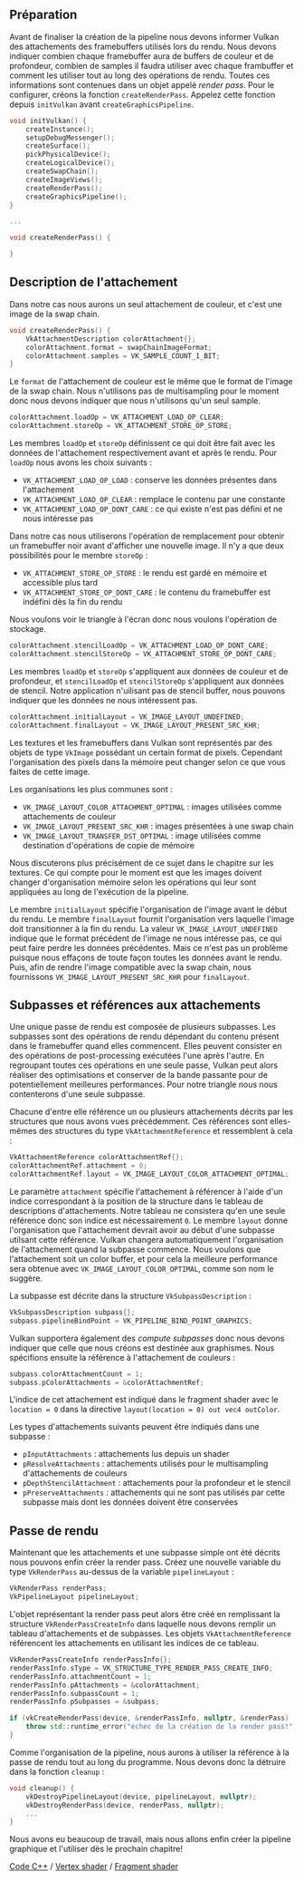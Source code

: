 ## Préparation

Avant de finaliser la création de la pipeline nous devons informer Vulkan des attachements des framebuffers utilisés 
lors du rendu. Nous devons indiquer combien chaque framebuffer aura de buffers de couleur et de profondeur, combien de 
samples il faudra utiliser avec chaque frambuffer et comment les utiliser tout au long des opérations de rendu. Toutes
ces informations sont contenues dans un objet appelé *render pass*. Pour le configurer, créons la fonction
`createRenderPass`. Appelez cette fonction depuis `initVulkan` avant `createGraphicsPipeline`.

```c++
void initVulkan() {
    createInstance();
    setupDebugMessenger();
    createSurface();
    pickPhysicalDevice();
    createLogicalDevice();
    createSwapChain();
    createImageViews();
    createRenderPass();
    createGraphicsPipeline();
}

...

void createRenderPass() {

}
```

## Description de l'attachement

Dans notre cas nous aurons un seul attachement de couleur, et c'est une image de la swap chain.

```c++
void createRenderPass() {
    VkAttachmentDescription colorAttachment{};
    colorAttachment.format = swapChainImageFormat;
    colorAttachment.samples = VK_SAMPLE_COUNT_1_BIT;
}
```

Le `format` de l'attachement de couleur est le même que le format de l'image de la swap chain. Nous n'utilisons pas 
de multisampling pour le moment donc nous devons indiquer que nous n'utilisons qu'un seul sample.

```c++
colorAttachment.loadOp = VK_ATTACHMENT_LOAD_OP_CLEAR;
colorAttachment.storeOp = VK_ATTACHMENT_STORE_OP_STORE;
```

Les membres `loadOp` et `storeOp` définissent ce qui doit être fait avec les données de l'attachement respectivement
avant et après le rendu. Pour `loadOp` nous avons les choix suivants :

* `VK_ATTACHMENT_LOAD_OP_LOAD` : conserve les données présentes dans l'attachement
* `VK_ATTACHMENT_LOAD_OP_CLEAR` : remplace le contenu par une constante
* `VK_ATTACHMENT_LOAD_OP_DONT_CARE` : ce qui existe n'est pas défini et ne nous intéresse pas

Dans notre cas nous utiliserons l'opération de remplacement pour obtenir un framebuffer noir avant d'afficher une 
nouvelle image. Il n'y a que deux possibilités pour le membre `storeOp` :

* `VK_ATTACHMENT_STORE_OP_STORE` : le rendu est gardé en mémoire et accessible plus tard
* `VK_ATTACHMENT_STORE_OP_DONT_CARE` : le contenu du framebuffer est indéfini dès la fin du rendu

Nous voulons voir le triangle à l'écran donc nous voulons l'opération de stockage.

```c++
colorAttachment.stencilLoadOp = VK_ATTACHMENT_LOAD_OP_DONT_CARE;
colorAttachment.stencilStoreOp = VK_ATTACHMENT_STORE_OP_DONT_CARE;
```

Les membres `loadOp` et `storeOp` s'appliquent aux données de couleur et de profondeur, et `stencilLoadOp` et 
`stencilStoreOp` s'appliquent aux données de stencil. Notre application n'uilisant pas de stencil buffer, nous 
pouvons indiquer que les données ne nous intéressent pas.

```c++
colorAttachment.initialLayout = VK_IMAGE_LAYOUT_UNDEFINED;
colorAttachment.finalLayout = VK_IMAGE_LAYOUT_PRESENT_SRC_KHR;
```

Les textures et les framebuffers dans Vulkan sont représentés par des objets de type `VkImage` possédant un certain 
format de pixels. Cependant l'organisation des pixels dans la mémoire peut changer selon ce que vous faites de cette 
image.

Les organisations les plus communes sont :

* `VK_IMAGE_LAYOUT_COLOR_ATTACHMENT_OPTIMAL` : images utilisées comme attachements de couleur
* `VK_IMAGE_LAYOUT_PRESENT_SRC_KHR` : images présentées à une swap chain
* `VK_IMAGE_LAYOUT_TRANSFER_DST_OPTIMAL` : image utilisées comme destination d'opérations de copie de mémoire

Nous discuterons plus précisément de ce sujet dans le chapitre sur les textures. Ce qui compte pour le moment est que
les images doivent changer d'organisation mémoire selon les opérations qui leur sont appliquées au long de l'exécution
de la pipeline.

Le membre `initialLayout` spécifie l'organisation de l'image avant le début du rendu. Le membre `finalLayout` fournit
l'organisation vers laquelle l'image doit transitionner à la fin du rendu. La valeur `VK_IMAGE_LAYOUT_UNDEFINED` 
indique que le format précédent de l'image ne nous intéresse pas, ce qui peut faire perdre les données précédentes. 
Mais ce n'est pas un problème puisque nous effaçons de toute façon toutes les données avant le rendu. Puis, afin de 
rendre l'image compatible avec la swap chain, nous fournissons `VK_IMAGE_LAYOUT_PRESENT_SRC_KHR` pour `finalLayout`.

## Subpasses et références aux attachements

Une unique passe de rendu est composée de plusieurs subpasses. Les subpasses sont des opérations de rendu
dépendant du contenu présent dans le framebuffer quand elles commencent. Elles peuvent consister en des opérations de
post-processing exécutées l'une après l'autre. En regroupant toutes ces opérations en une seule passe, Vulkan peut
alors réaliser des optimisations et conserver de la bande passante pour de potentiellement meilleures performances.
Pour notre triangle nous nous contenterons d'une seule subpasse.

Chacune d'entre elle référence un ou plusieurs attachements décrits par les structures que nous avons vues 
précédemment. Ces références sont elles-mêmes des structures du type `VkAttachmentReference` et ressemblent à cela :

```c++
VkAttachmentReference colorAttachmentRef{};
colorAttachmentRef.attachment = 0;
colorAttachmentRef.layout = VK_IMAGE_LAYOUT_COLOR_ATTACHMENT_OPTIMAL;
```

Le paramètre `attachment` spécifie l'attachement à référencer à l'aide d'un indice correspondant à la position de la 
structure dans le tableau de descriptions d'attachements. Notre tableau ne consistera qu'en une seule référence donc 
son indice est nécessairement `0`. Le membre `layout` donne l'organisation que l'attachement devrait avoir au début d'une
subpasse utilsant cette référence. Vulkan changera automatiquement l'organisation de l'attachement quand la subpasse 
commence. Nous voulons que l'attachement soit un color buffer, et pour cela la meilleure performance sera obtenue avec
`VK_IMAGE_LAYOUT_COLOR_OPTIMAL`, comme son nom le suggère.

La subpasse est décrite dans la structure `VkSubpassDescription` :

```c++
VkSubpassDescription subpass{};
subpass.pipelineBindPoint = VK_PIPELINE_BIND_POINT_GRAPHICS;
```

Vulkan supportera également des *compute subpasses* donc nous devons indiquer que celle que nous créons est destinée 
aux graphismes. Nous spécifions ensuite la référence à l'attachement de couleurs :

```c++
subpass.colorAttachmentCount = 1;
subpass.pColorAttachments = &colorAttachmentRef;
```

L'indice de cet attachement est indiqué dans le fragment shader avec le `location = 0` dans la directive 
`layout(location = 0) out vec4 outColor`.

Les types d'attachements suivants peuvent être indiqués dans une subpasse :

* `pInputAttachments` : attachements lus depuis un shader
* `pResolveAttachments` : attachements utilisés pour le multisampling d'attachements de couleurs
* `pDepthStencilAttachment` : attachements pour la profondeur et le stencil
* `pPreserveAttachments` : attachements qui ne sont pas utilisés par cette subpasse mais dont les données doivent 
être conservées

## Passe de rendu

Maintenant que les attachements et une subpasse simple ont été décrits nous pouvons enfin créer la render pass. 
Créez une nouvelle variable du type `VkRenderPass` au-dessus de la variable `pipelineLayout` :

```c++
VkRenderPass renderPass;
VkPipelineLayout pipelineLayout;
```

L'objet représentant la render pass peut alors être créé en remplissant la structure `VkRenderPassCreateInfo` dans
laquelle nous devons remplir un tableau d'attachements et de subpasses. Les objets `VkAttachmentReference` référencent
les attachements en utilisant les indices de ce tableau.

```c++
VkRenderPassCreateInfo renderPassInfo{};
renderPassInfo.sType = VK_STRUCTURE_TYPE_RENDER_PASS_CREATE_INFO;
renderPassInfo.attachmentCount = 1;
renderPassInfo.pAttachments = &colorAttachment;
renderPassInfo.subpassCount = 1;
renderPassInfo.pSubpasses = &subpass;

if (vkCreateRenderPass(device, &renderPassInfo, nullptr, &renderPass) != VK_SUCCESS) {
    throw std::runtime_error("échec de la création de la render pass!");
}
```

Comme l'organisation de la pipeline, nous aurons à utiliser la référence à la passe de rendu tout au long du 
programme. Nous devons donc la détruire dans la fonction `cleanup` :

```c++
void cleanup() {
    vkDestroyPipelineLayout(device, pipelineLayout, nullptr);
    vkDestroyRenderPass(device, renderPass, nullptr);
    ...
}
```

Nous avons eu beaucoup de travail, mais nous allons enfin créer la pipeline graphique et l'utiliser dès le prochain 
chapitre!

[Code C++](/code/11_render_passes.cpp) /
[Vertex shader](/code/09_shader_base.vert) /
[Fragment shader](/code/09_shader_base.frag)
